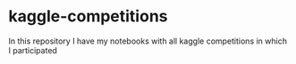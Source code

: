 # kaggle-competitions
In this repository I have my notebooks with all kaggle competitions in which I participated
